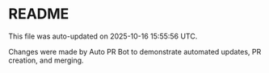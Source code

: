 # README

This file was auto-updated on 2025-10-16 15:55:56 UTC.

Changes were made by Auto PR Bot to demonstrate automated updates, PR creation, and merging.
